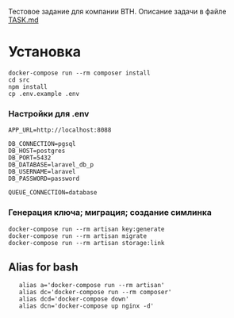 Тестовое задание для компании BTH. Описание задачи в файле [TASK.md](https://github.com/IvSokolaN/BTH/blob/main/TASK.md)

# Установка

```
docker-compose run --rm composer install
cd src 
npm install
cp .env.example .env
```
### Настройки для .env
```dotenv
APP_URL=http://localhost:8088

DB_CONNECTION=pgsql
DB_HOST=postgres
DB_PORT=5432
DB_DATABASE=laravel_db_p
DB_USERNAME=laravel
DB_PASSWORD=password

QUEUE_CONNECTION=database
```

### Генерация ключа; миграция; создание симлинка
```
docker-compose run --rm artisan key:generate
docker-compose run --rm artisan migrate
docker-compose run --rm artisan storage:link
```

## Alias for bash
```
   alias a='docker-compose run --rm artisan'
   alias dc='docker-compose run --rm composer'
   alias dcd='docker-compose down'
   alias dcn='docker-compose up nginx -d'
```
